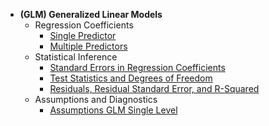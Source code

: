 - **(GLM) Generalized Linear Models**  
    - Regression Coefficients  
        - [Single Predictor](GLM-Generalized-Linear-Models/Regression-Coefficients/One_Predictor.md)  
        - [Multiple Predictors](GLM-Generalized-Linear-Models/Regression-Coefficients/Multiple_Predictors_and_Interactions.md)  
    - Statistical Inference  
        - [Standard Errors in Regression Coefficients](GLM-Generalized-Linear-Models/Statistical-Inference/Standard_Errors_in_Regression_Coefficients.md)  
        - [Test Statistics and Degrees of Freedom](GLM-Generalized-Linear-Models/Statistical-Inference/Test_Statistics_and_Degrees_of_Freedom.md)  
        - [Residuals, Residual Standard Error, and R-Squared](GLM-Generalized-Linear-Models/Statistical-Inference/Residuals,_Residual_Standard_Error,_and_R-squared.md)  
    - Assumptions and Diagnostics  
        - [Assumptions GLM Single Level](GLM-Generalized-Linear-Models/Assumptions-and-Diagnostics/Assumptions_GLM_Single_Level.md) 